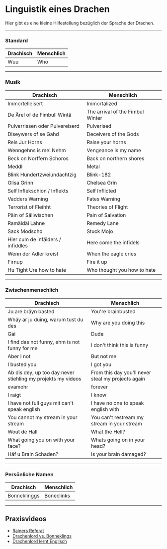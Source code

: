 # Linguistik eines Drachen

Hier gibt es eine kleine Hilfestellung bezüglich der Sprache der Drachen.

--------

### Standard

| Drachisch | Menschlich |
| --------- | ---------- |
| Wuu | Who |

--------

### Musik

| Drachisch | Menschlich |
| --------- | ---------- |
| Immortelleisert | Immortalized |
| De Ärel of de Fimbull Wintä | The arrival of the Fimbul Winter |
| Pulverrissen oder Pulvereiserd | Pulverised |
| Diseywers of se Gahd | Deceivers of the Gods |
| Reis Jur Horns | Raise your horns |
| Wenngehns is mei Nehm | Vengeance is my name |
| Beck on Norffern Schoros | Back on northern shores |
| Meddl |  Metal |
| Blink Hundertzweiundachtzig | Blink-182 |
| Glisa Grinn | Chelsea Grin |
| Self Inflekschion / Inflekts | Self Inflicted |
| Vadders Warning | Fates Warning |
| Terrorist of Fleihht | Theories of Flight |
| Päin of Sällwischen | Pain of Salvation |
| Ramäidäi Lahne | Remedy Lane |
| Sack Modscho | Stuck Mojo |
| Hier cum de infäiders / infiddles | Here come the infidels |
| Wenn der Adler kreist | When the eagle cries |
| Firnup | Fire it up |
| Hu Tight Ure how to hate | Who thought you how to hate |

--------

### Zwischenmenschlich

| Drachisch | Menschlich |
| --------- | ---------- |
| Ju are bräyn basted | You're brainbusted |
| Whäy ar ju duing, warum tust du des | Why are you doing this |
| Gai | Dude |
| I find das not funny, ehm is not funny for me | I don't think this is funny |
| Aber I not | But not me |
| I busted you | I got you |
| Ab dis dey, up too day never stiehling my projekts my videos | From this day you'll never steal my projects again |
| evamohr | forever |
| I raigt | I know |
| I have not full guys mit can't speak english | I have no one to speak english with |
| You cannot my stream in your stream | You can't restream my stream in your stream |
| Wout de Häll | What the Hell? |
| What going you on with your face? | Whats going on in your head? |
| Häf u Brain Schaden? | Is your brain damaged? |

-------

### Persönliche Namen

| Drachisch | Menschlich |
| --------- | ---------- |
| Bonneklinggs | Boneclinks |

------------

## Praxisvideos

* [Rainers Referat](https://www.youtube.com/watch?v=BLl7AwSeB6U)
* [Drachenlord vs. Bonneklings](https://www.youtube.com/watch?v=KllorFSo7XQ)
* [Drachenlord lernt Englisch](https://www.youtube.com/watch?v=Hgo14B_VPI8)
